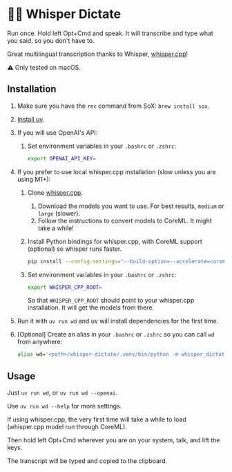 # ✍🏼 Whisper Dictate

Run once. Hold left Opt+Cmd and speak. It will transcribe and type what you said, so you don't have to.

Great multilingual transcription thanks to Whisper, [whisper.cpp](https://github.com/ggerganov/whisper.cpp)!

⚠️ Only tested on macOS.

## Installation

1. Make sure you have the `rec` command from SoX: `brew install sox`.

2. [Install uv](https://docs.astral.sh/uv/getting-started/installation/).

3. If you will use OpenAI's API:

   1. Set environment variables in your `.bashrc` or `.zshrc`:

      ```bash
      export OPENAI_API_KEY=
      ```

4. If you prefer to use local whisper.cpp installation (slow unless you are using M1+):

   1. Clone [whisper.cpp](https://github.com/ggerganov/whisper.cpp#quick-start).

      1. Download the models you want to use. For best results, `medium` or `large` (slower).
      2. Follow the instructions to convert models to CoreML. It might take a while!

   2. Install Python bindings for whisper.cpp, with CoreML support (optional) so whisper runs faster.

      ```bash
      pip install --config-settings="--build-option=--accelerate=coreml" whisper-cpp-pybind
      ```

   3. Set environment variables in your `.bashrc` or `.zshrc`:

      ```bash
      export WHISPER_CPP_ROOT=
      ```

      So that `WHISPER_CPP_ROOT` should point to your whisper.cpp installation. It will get the models from there.

5. Run it with `uv run wd` and uv will install dependencies for the first time.

6. [Optional] Create an alias in your `.bashrc` or `.zshrc` so you can call `wd` from anywhere:

   ```bash
   alias wd='<path>/whisper-dictate/.venv/bin/python -m whisper_dictate.cli --openai'
   ```

## Usage

Just `uv run wd`, or `uv run wd --openai`.

Use `uv run wd --help` for more settings.

If using whisper.cpp, the very first time will take a while to load (whisper.cpp model run through CoreML).

Then hold left Opt+Cmd wherever you are on your system, talk, and lift the keys.

The transcript will be typed and copied to the clipboard.
